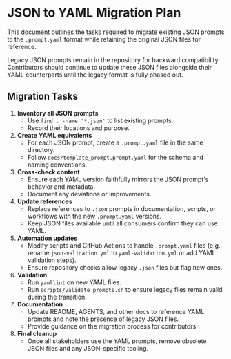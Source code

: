 # JSON to YAML Migration Plan

This document outlines the tasks required to migrate existing JSON prompts to the `.prompt.yaml` format while retaining the original JSON files for reference.

Legacy JSON prompts remain in the repository for backward compatibility. Contributors
should continue to update these JSON files alongside their YAML counterparts until
the legacy format is fully phased out.

## Migration Tasks

1. **Inventory all JSON prompts**
   - Use `find . -name '*.json'` to list existing prompts.
   - Record their locations and purpose.
2. **Create YAML equivalents**
   - For each JSON prompt, create a `.prompt.yaml` file in the same directory.
   - Follow `docs/template_prompt.prompt.yaml` for the schema and naming conventions.
3. **Cross-check content**
   - Ensure each YAML version faithfully mirrors the JSON prompt's behavior and metadata.
   - Document any deviations or improvements.
4. **Update references**
   - Replace references to `.json` prompts in documentation, scripts, or workflows with the new `.prompt.yaml` versions.
   - Keep JSON files available until all consumers confirm they can use YAML.
5. **Automation updates**
   - Modify scripts and GitHub Actions to handle `.prompt.yaml` files (e.g., rename `json-validation.yml` to `yaml-validation.yml` or add YAML validation steps).
   - Ensure repository checks allow legacy `.json` files but flag new ones.
6. **Validation**
   - Run `yamllint` on new YAML files.
   - Run `scripts/validate_prompts.sh` to ensure legacy files remain valid during the transition.
7. **Documentation**
   - Update README, AGENTS, and other docs to reference YAML prompts and note the presence of legacy JSON files.
   - Provide guidance on the migration process for contributors.
8. **Final cleanup**
   - Once all stakeholders use the YAML prompts, remove obsolete JSON files and any JSON-specific tooling.
